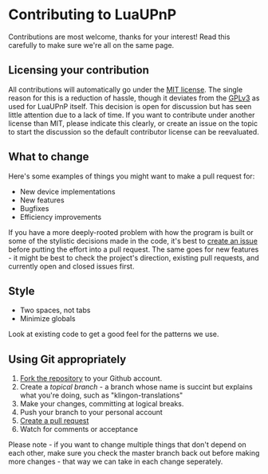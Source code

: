 Contributing to LuaUPnP
=======================

Contributions are most welcome, thanks for your interest! Read this carefully to make sure we're all on the same page.

## Licensing your contribution

All contributions will automatically go under the [MIT license](http://opensource.org/licenses/MIT). The single reason for this is a reduction of hassle, though it deviates from the [GPLv3](http://www.gnu.org/licenses/gpl-3.0.html) as used for LuaUPnP itself.
This decision is open for discussion but has seen little attention due to a lack of time. If you want to contribute under another license than MIT, please indicate this clearly, or create an issue on the topic to start the discussion so the default contributor license can be reevaluated.

## What to change

Here's some examples of things you might want to make a pull request for:

* New device implementations
* New features
* Bugfixes
* Efficiency improvements

If you have a more deeply-rooted problem with how the program is built or some
of the stylistic decisions made in the code, it's best to
[create an issue](https://github.com/Tieske/LuaUPnP/issues) before putting
the effort into a pull request. The same goes for new features - it might be
best to check the project's direction, existing pull requests, and currently open
and closed issues first.

## Style

* Two spaces, not tabs
* Minimize globals 

Look at existing code to get a good feel for the patterns we use.

## Using Git appropriately

1. [Fork the repository](https://github.com/Tieske/LuaUPnP/fork_select) to
your Github account.
2. Create a *topical branch* - a branch whose name is succint but explains what
you're doing, such as "klingon-translations"
3. Make your changes, committing at logical breaks.
4. Push your branch to your personal account
5. [Create a pull request](https://help.github.com/articles/using-pull-requests)
6. Watch for comments or acceptance

Please note - if you want to change multiple things that don't depend on each
other, make sure you check the master branch back out before making more
changes - that way we can take in each change seperately.
